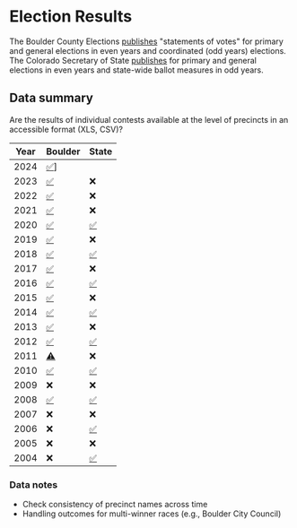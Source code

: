 # Election Results
The Boulder County Elections [publishes](https://bouldercounty.gov/elections/by-year/) "statements of votes" for primary and general elections in even years and coordinated (odd years) elections. The Colorado Secretary of State [publishes](https://www.coloradosos.gov/pubs/elections/Results/Archives.html) for primary and general elections in even years and state-wide ballot measures in odd years.

## Data summary
Are the results of individual contests available at the level of precincts in an accessible format (XLS, CSV)?

| Year | Boulder | State |
| --- | --- | --- |
| 2024 | [:white_check_mark:](https://assets.bouldercounty.gov/wp-content/uploads/2024/12/2024G-Boulder-County-Amended-Statement-of-Votes.xlsx)]
| 2023 | [:white_check_mark:](https://assets.bouldercounty.gov/wp-content/uploads/2023/12/2023C-Boulder-County-Official-Statement-of-Votes-Recount.xlsx) | :x: |
| 2022 | [:white_check_mark:](https://assets.bouldercounty.gov/wp-content/uploads/2022/12/2022G-Boulder-County-Official-Statement-of-Votes.xlsx) | :x: |
| 2021 | [:white_check_mark:](https://assets.bouldercounty.gov/wp-content/uploads/2021/11/2021-Boulder-County-Coordinated-Election-Official-Statement-of-Votes-1.xlsx) | :x: |
| 2020 | [:white_check_mark:](https://assets.bouldercounty.gov/wp-content/uploads/2020/11/2020-Boulder-County-General-Election-Official-Statement-of-Votes.xlsx) | [:white_check_mark:](https://www.coloradosos.gov/pubs/elections/Results/2020/2020GEPrecinctLevelResultsPosted.xlsx) |
| 2019 | [:white_check_mark:](https://assets.bouldercounty.gov/wp-content/uploads/2019/11/2019C-Official-Statement-Of-Votes-SOV.xls) | :x: |
| 2018 | [:white_check_mark:](https://assets.bouldercounty.gov/wp-content/uploads/2018/11/2018-General-Election-Official-Statement-Of-Votes.xlsx) | [:white_check_mark:](https://www.coloradosos.gov/pubs/elections/Results/2018/2018GEPrecinctLevelResults.xlsx) |
| 2017 | [:white_check_mark:](https://assets.bouldercounty.gov/wp-content/uploads/2017/11/Results_SOV_Final.xlsx) | :x: |
| 2016 | [:white_check_mark:](https://assets.bouldercounty.gov/wp-content/uploads/2017/03/2016-general-election-results-final-sov.xls) | [:white_check_mark:](https://www.coloradosos.gov/pubs/elections/Results/2016/General/2016GeneralTurnoutPrecinctLevel.xlsx) |
| 2015 | [:white_check_mark:](https://assets.bouldercounty.gov/wp-content/uploads/2017/03/2015-election-sov.xls) | :x: |
| 2014 | [:white_check_mark:](https://assets.bouldercounty.gov/wp-content/uploads/2017/03/2014-general-election-sov.xls) | [:white_check_mark:](https://www.coloradosos.gov/pubs/elections/Results/2014/2014GeneralPrecinctTurnout.xlsx) |
| 2013 | [:white_check_mark:](https://assets.bouldercounty.gov/wp-content/uploads/2017/03/2013-election-sov.xls) | :x: |
| 2012 | [:white_check_mark:](https://assets.bouldercounty.gov/wp-content/uploads/2017/03/2012-general-election-sov.xls) | [:white_check_mark:](https://www.coloradosos.gov/pubs/elections/Results/2012/2012GeneralPrecinctLevelTurnout.xlsx) |
| 2011 | [:warning:](https://assets.bouldercounty.gov/wp-content/uploads/2017/03/2011-election-sov.pdf) | :x: |
| 2010 | [:white_check_mark:](https://assets.bouldercounty.gov/wp-content/uploads/2017/09/2010-general-sov.xls) | [:white_check_mark:](https://www.coloradosos.gov/pubs/elections/Results/2010/general/2010GeneralPrecinctTurnout.xlsx) |
| 2009 | :x: | :x: |
| 2008 | [:white_check_mark:](https://assets.bouldercounty.gov/wp-content/uploads/2017/12/2008-general-election-sov.xls) | [:white_check_mark:](https://www.coloradosos.gov/pubs/elections/Results/2008/2008GeneralPrecinctTurnout.xlsx) |
| 2007 | :x: | :x: |
| 2006 | :x: | [:white_check_mark:](https://www.coloradosos.gov/pubs/elections/Results/2006/2006GeneralPrecinctBallotsCast.xlsx) | 
| 2005 | :x: | :x: |
| 2004 | :x: | [:white_check_mark:](https://www.coloradosos.gov/pubs/elections/Results/2004/2004GeneralPrecinctBallotsCast.xlsx) |

### Data notes
* Check consistency of precinct names across time
* Handling outcomes for multi-winner races (e.g., Boulder City Council)
